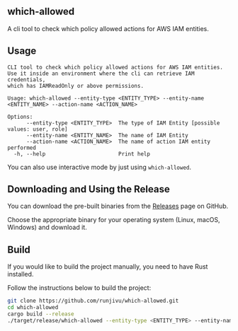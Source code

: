 ## which-allowed
A cli tool to check which policy allowed actions for AWS IAM entities.


## Usage
```
CLI tool to check which policy allowed actions for AWS IAM entities.
Use it inside an environment where the cli can retrieve IAM credentials,
which has IAMReadOnly or above permissions.

Usage: which-allowed --entity-type <ENTITY_TYPE> --entity-name <ENTITY_NAME> --action-name <ACTION_NAME>

Options:
      --entity-type <ENTITY_TYPE>  The type of IAM Entity [possible values: user, role]
      --entity-name <ENTITY_NAME>  The name of IAM Entity
      --action-name <ACTION_NAME>  The name of action IAM entity performed
  -h, --help                       Print help
```

You can also use interactive mode by just using `which-allowed`.


## Downloading and Using the Release

You can download the pre-built binaries from the [Releases](https://github.com/runjivu/which-allowed/releases) page on GitHub. 

Choose the appropriate binary for your operating system (Linux, macOS, Windows) and download it.

## Build
If you would like to build the project manually, you need to have Rust installed. 

Follow the instructions below to build the project:


```bash
git clone https://github.com/runjivu/which-allowed.git
cd which-allowed
cargo build --release
./target/release/which-allowed --entity-type <ENTITY_TYPE> --entity-name <ENTITY_NAME> --action-name <ACTION_NAME>
```
